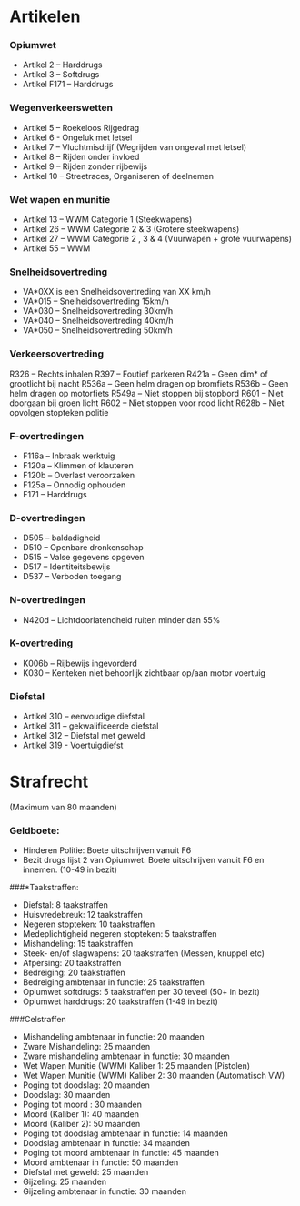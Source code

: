 # Artikelen

### Opiumwet

* Artikel 2 – Harddrugs
* Artikel 3 – Softdrugs
* Artikel F171 – Harddrugs

### Wegenverkeerswetten

* Artikel 5 – Roekeloos Rijgedrag
* Artikel 6 - Ongeluk met letsel
* Artikel 7 – Vluchtmisdrijf (Wegrijden van ongeval met letsel)
* Artikel 8 – Rijden onder invloed
* Artikel 9 – Rijden zonder rijbewijs
* Artikel 10 – Streetraces, Organiseren of deelnemen

### Wet wapen en munitie

* Artikel 13 – WWM Categorie 1 (Steekwapens)
* Artikel 26 – WWM Categorie 2 & 3 (Grotere steekwapens)
* Artikel 27 – WWM Categorie 2 , 3 & 4 (Vuurwapen + grote vuurwapens)
* Artikel 55 – WWM

### Snelheidsovertreding

* VA*0XX is een Snelheidsovertreding van XX km/h
* VA*015 – Snelheidsovertreding 15km/h
* VA*030 – Snelheidsovertreding 30km/h
* VA*040 – Snelheidsovertreding 40km/h
* VA*050 – Snelheidsovertreding 50km/h

### Verkeersovertreding

R326 – Rechts inhalen
R397 – Foutief parkeren
R421a – Geen dim* of grootlicht bij nacht
R536a – Geen helm dragen op bromfiets
R536b – Geen helm dragen op motorfiets
R549a – Niet stoppen bij stopbord
R601 – Niet doorgaan bij groen licht
R602 – Niet stoppen voor rood licht
R628b – Niet opvolgen stopteken politie

### F-overtredingen

* F116a – Inbraak werktuig
* F120a – Klimmen of klauteren
* F120b – Overlast veroorzaken
* F125a – Onnodig ophouden
* F171 – Harddrugs

### D-overtredingen

* D505 – baldadigheid
* D510 – Openbare dronkenschap
* D515 – Valse gegevens opgeven
* D517 – Identiteitsbewijs
* D537 – Verboden toegang

### N-overtredingen

* N420d – Lichtdoorlatendheid ruiten minder dan 55%

### K-overtreding

* K006b – Rijbewijs ingevorderd
* K030 – Kenteken niet behoorlijk zichtbaar op/aan motor voertuig

### Diefstal

* Artikel 310 – eenvoudige diefstal
* Artikel 311 – gekwalificeerde diefstal
* Artikel 312 – Diefstal met geweld
* Artikel 319 - Voertuigdiefst

# Strafrecht
(Maximum van 80 maanden)

### Geldboete:
* Hinderen Politie: Boete uitschrijven vanuit F6
* Bezit drugs lijst 2 van Opiumwet: Boete uitschrijven vanuit F6 en innemen. (10-49 in bezit)

###*Taakstraffen:
* Diefstal: 8 taakstraffen
* Huisvredebreuk: 12 taakstraffen
* Negeren stopteken: 10 taakstraffen
* Medeplichtigheid negeren stopteken: 5 taakstraffen
* Mishandeling: 15 taakstraffen
*  Steek- en/of slagwapens: 20 taakstraffen (Messen, knuppel etc)
* Afpersing: 20 taakstraffen
* Bedreiging: 20 taakstraffen
* Bedreiging ambtenaar in functie: 25 taakstraffen
* Opiumwet softdrugs: 5 taakstraffen per 30 teveel (50+ in bezit)
* Opiumwet harddrugs: 20 taakstraffen (1-49 in bezit)

###Celstraffen
* Mishandeling ambtenaar in functie: 20 maanden
* Zware Mishandeling: 25 maanden 
* Zware mishandeling ambtenaar in functie: 30 maanden
* Wet Wapen Munitie (WWM) Kaliber 1: 25 maanden (Pistolen)
* Wet Wapen Munitie (WWM) Kaliber 2: 30 maanden (Automatisch VW)
* Poging tot doodslag: 20 maanden
* Doodslag: 30 maanden 
* Poging tot moord : 30 maanden 
* Moord (Kaliber 1): 40 maanden
* Moord (Kaliber 2): 50 maanden 
* Poging tot doodslag ambtenaar in functie: 14 maanden 
* Doodslag ambtenaar in functie: 34 maanden 
* Poging tot moord ambtenaar in functie: 45 maanden
* Moord ambtenaar in functie: 50 maanden 
* Diefstal met geweld: 25 maanden
* Gijzeling: 25 maanden
* Gijzeling ambtenaar in functie: 30 maanden 
